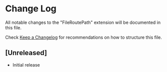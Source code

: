 # Change Log

All notable changes to the "FileRoutePath" extension will be documented in this file.

Check [Keep a Changelog](http://keepachangelog.com/) for recommendations on how to structure this file.

## [Unreleased]

- Initial release